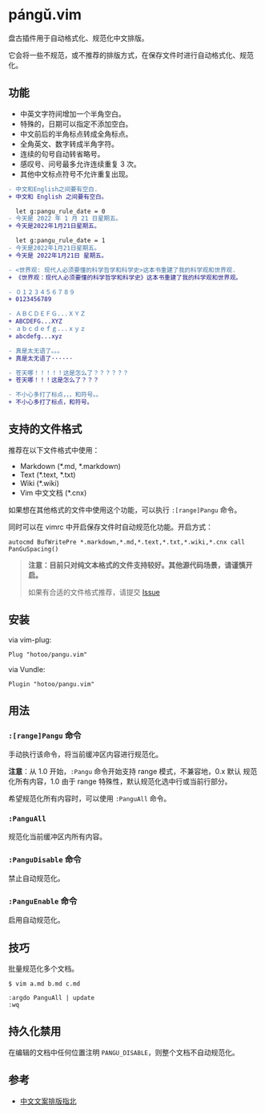 # pángǔ.vim

盘古插件用于自动格式化、规范化中文排版。

它会将一些不规范，或不推荐的排版方式，在保存文件时进行自动格式化、规范化。

## 功能

* 中英文字符间增加一个半角空白。
* 特殊的，日期可以指定不添加空白。
* 中文前后的半角标点转成全角标点。
* 全角英文、数字转成半角字符。
* 连续的句号自动转省略号。
* 感叹号、问号最多允许连续重复 3 次。
* 其他中文标点符号不允许重复出现。

```diff
- 中文和English之间要有空白.
+ 中文和 English 之间要有空白。

  let g:pangu_rule_date = 0
- 今天是 2022 年 1 月 21 日星期五。
+ 今天是2022年1月21日星期五。

  let g:pangu_rule_date = 1
- 今天是2022年1月21日星期五。
+ 今天是 2022年1月21日 星期五。

- <世界观: 现代人必须要懂的科学哲学和科学史>这本书重建了我的科学观和世界观.
+ 《世界观：现代人必须要懂的科学哲学和科学史》这本书重建了我的科学观和世界观。

- ０１２３４５６７８９
+ 0123456789

- ＡＢＣＤＥＦＧ...ＸＹＺ
+ ABCDEFG...XYZ
- ａｂｃｄｅｆｇ...ｘｙｚ
+ abcdefg...xyz

- 真是太无语了。。。
+ 真是太无语了······

- 苍天哪！！！！！这是怎么了？？？？？？
+ 苍天哪！！！这是怎么了？？？

- 不小心多打了标点，，，和符号。。
+ 不小心多打了标点，和符号。
```

## 支持的文件格式

推荐在以下文件格式中使用：

* Markdown (*.md, *.markdown)
* Text (*.text, *.txt)
* Wiki (*.wiki)
* Vim 中文文档 (*.cnx)

如果想在其他格式的文件中使用这个功能，可以执行 `:[range]Pangu` 命令。

同时可以在 vimrc 中开启保存文件时自动规范化功能。开启方式：

```viml
autocmd BufWritePre *.markdown,*.md,*.text,*.txt,*.wiki,*.cnx call PanGuSpacing()
```

> **注意：目前只对纯文本格式的文件支持较好。其他源代码场景，请谨慎开启。**
>
> 如果有合适的文件格式推荐，请提交 [Issue](https://github.com/hotoo/pangu.vim/issues)

## 安装

via vim-plug:

```viml
Plug "hotoo/pangu.vim"
```

via Vundle:

```viml
Plugin "hotoo/pangu.vim"
```

## 用法

### `:[range]Pangu` 命令

手动执行该命令，将当前缓冲区内容进行规范化。

**注意**：从 1.0 开始，`:Pangu` 命令开始支持 range 模式，不兼容地，0.x 默认
规范化所有内容，1.0 由于 range 特殊性，默认规范化选中行或当前行部分。

希望规范化所有内容时，可以使用 `:PanguAll` 命令。

### `:PanguAll`

规范化当前缓冲区内所有内容。

### `:PanguDisable` 命令

禁止自动规范化。

### `:PanguEnable` 命令

启用自动规范化。

## 技巧

批量规范化多个文档。

```
$ vim a.md b.md c.md

:argdo PanguAll | update
:wq
```

## 持久化禁用

在编辑的文档中任何位置注明 `PANGU_DISABLE`，则整个文档不自动规范化。

## 参考

* [中文文案排版指北](https://github.com/sparanoid/chinese-copywriting-guidelines)
